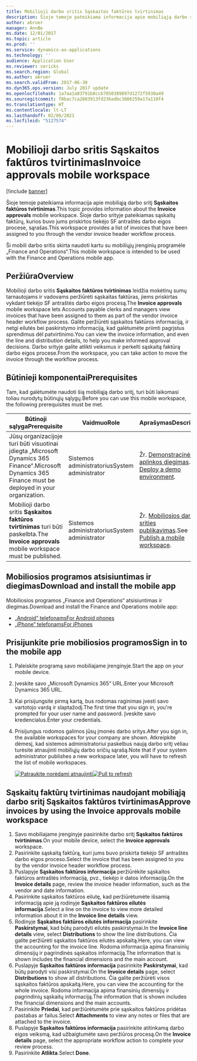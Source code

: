 ```yaml
---
title: Mobilioji darbo sritis Sąskaitos faktūros tvirtinimas
description: Šioje temoje pateikiama informacija apie mobiliąją darbo sritį Sąskaitos faktūros tvirtinimas
author: abruer
manager: AnnBe
ms.date: 12/01/2017
ms.topic: article
ms.prod: ''
ms.service: dynamics-ax-applications
ms.technology: ''
audience: Application User
ms.reviewer: sericks
ms.search.region: Global
ms.author: abruer
ms.search.validFrom: 2017-06-30
ms.dyn365.ops.version: July 2017 update
ms.openlocfilehash: 1a7aa1a03791b8ccb7050389097d1272f5930a49
ms.sourcegitcommit: f8bac7ca2803913fd236adbc3806259a17a110f4
ms.translationtype: HT
ms.contentlocale: lt-LT
ms.lasthandoff: 02/06/2021
ms.locfileid: "5127574"
---
```

# <a name="invoice-approvals-mobile-workspace"></a><span data-ttu-id="4064d-103">Mobilioji darbo sritis Sąskaitos faktūros tvirtinimas</span><span class="sxs-lookup"><span data-stu-id="4064d-103">Invoice approvals mobile workspace</span></span>

[!include [banner](../includes/banner.md)]

<span data-ttu-id="4064d-104">Šioje temoje pateikiama informacija apie mobiliąją darbo sritį **Sąskaitos faktūros tvirtinimas**.</span><span class="sxs-lookup"><span data-stu-id="4064d-104">This topic provides information about the **Invoice approvals** mobile workspace.</span></span> <span data-ttu-id="4064d-105">Šioje darbo srityje pateikiamas sąskaitų faktūrų, kurios buvo jums priskirtos tiekėjo SF antraštės darbo eigos procese, sąrašas.</span><span class="sxs-lookup"><span data-stu-id="4064d-105">This workspace provides a list of invoices that have been assigned to you through the vendor invoice header workflow process.</span></span> 

<span data-ttu-id="4064d-106">Ši mobili darbo sritis skirta naudoti kartu su mobiliųjų įrenginių programėle „Finance and Operations“.</span><span class="sxs-lookup"><span data-stu-id="4064d-106">This mobile workspace is intended to be used with the Finance and Operations mobile app.</span></span>

## <a name="overview"></a><span data-ttu-id="4064d-107">Peržiūra</span><span class="sxs-lookup"><span data-stu-id="4064d-107">Overview</span></span>

<span data-ttu-id="4064d-108">Mobilioji darbo sritis **Sąskaitos faktūros tvirtinimas** leidžia mokėtinų sumų tarnautojams ir vadovams peržiūrėti sąskaitas faktūras, jiems priskirtas vykdant tiekėjo SF antraštės darbo eigos procesą.</span><span class="sxs-lookup"><span data-stu-id="4064d-108">The **Invoice approvals** mobile workspace lets Accounts payable clerks and managers view invoices that have been assigned to them as part of the vendor invoice header workflow process.</span></span> <span data-ttu-id="4064d-109">Galite peržiūrėti sąskaitos faktūros informaciją, ir netgi eilutės bei paskirstymo informaciją, kad galėtumėte priimti pagrįstus sprendimus dėl patvirtinimo.</span><span class="sxs-lookup"><span data-stu-id="4064d-109">You can view the invoice information, and even the line and distribution details, to help you make informed approval decisions.</span></span> <span data-ttu-id="4064d-110">Darbo srityje galite atlikti veiksmus ir perkelti sąskaitą faktūrą darbo eigos procese.</span><span class="sxs-lookup"><span data-stu-id="4064d-110">From the workspace, you can take action to move the invoice through the workflow process.</span></span> 

## <a name="prerequisites"></a><span data-ttu-id="4064d-111">Būtinieji komponentai</span><span class="sxs-lookup"><span data-stu-id="4064d-111">Prerequisites</span></span>

<span data-ttu-id="4064d-112">Tam, kad galėtumėte naudoti šią mobiliąją darbo sritį, turi būti laikomasi toliau nurodytų būtinųjų sąlygų.</span><span class="sxs-lookup"><span data-stu-id="4064d-112">Before you can use this mobile workspace, the following prerequisites must be met.</span></span>

<table>
<thead>
<tr class="header">
<th><span data-ttu-id="4064d-113">Būtinoji sąlyga</span><span class="sxs-lookup"><span data-stu-id="4064d-113">Prerequisite</span></span></th>
<th><span data-ttu-id="4064d-114">Vaidmuo</span><span class="sxs-lookup"><span data-stu-id="4064d-114">Role</span></span></th>
<th><span data-ttu-id="4064d-115">Aprašymas</span><span class="sxs-lookup"><span data-stu-id="4064d-115">Description</span></span></th>
</tr>
</thead>
<tbody>
<tr class="odd">
<td><span data-ttu-id="4064d-116">Jūsų organizacijoje turi būti visuotinai įdiegta „Microsoft Dynamics 365 Finance“.</span><span class="sxs-lookup"><span data-stu-id="4064d-116">Microsoft Dynamics 365 Finance must be deployed in your organization.</span></span></td>
<td><span data-ttu-id="4064d-117">Sistemos administratorius</span><span class="sxs-lookup"><span data-stu-id="4064d-117">System administrator</span></span></td>
<td><span data-ttu-id="4064d-118">Žr. <a href="../deployment/deploy-demo-environment.md">Demonstracinės aplinkos diegimas</a>.</span><span class="sxs-lookup"><span data-stu-id="4064d-118">See <a href="../deployment/deploy-demo-environment.md">Deploy a demo environment</a>.</span></span>
</td>
</tr>
<tr class="even">
<td><span data-ttu-id="4064d-119">Mobilioji darbo sritis <strong>Sąskaitos faktūros tvirtinimas</strong> turi būti paskelbta.</span><span class="sxs-lookup"><span data-stu-id="4064d-119">The <strong>Invoice approvals</strong> mobile workspace must be published.</span></span></td>
<td><span data-ttu-id="4064d-120">Sistemos administratorius</span><span class="sxs-lookup"><span data-stu-id="4064d-120">System administrator</span></span></td>
<td><span data-ttu-id="4064d-121">Žr. <a href="publish-mobile-workspace.md">Mobiliosios darbo srities publikavimas</a>.</span><span class="sxs-lookup"><span data-stu-id="4064d-121">See <a href="publish-mobile-workspace.md">Publish a mobile workspace</a>.</span></span></td>
</tr>
</tbody>
</table>

## <a name="download-and-install-the-mobile-app"></a><span data-ttu-id="4064d-122">Mobiliosios programos atsisiuntimas ir diegimas</span><span class="sxs-lookup"><span data-stu-id="4064d-122">Download and install the mobile app</span></span>

<span data-ttu-id="4064d-123">Mobiliosios programos „Finance and Operations“ atsisiuntimas ir diegimas.</span><span class="sxs-lookup"><span data-stu-id="4064d-123">Download and install the Finance and Operations mobile app:</span></span>

-   [<span data-ttu-id="4064d-124">„Android“ telefonams</span><span class="sxs-lookup"><span data-stu-id="4064d-124">For Android phones</span></span>](https://go.microsoft.com/fwlink/?linkid=850662)
-   [<span data-ttu-id="4064d-125">„iPhone“ telefonams</span><span class="sxs-lookup"><span data-stu-id="4064d-125">For iPhones</span></span>](https://go.microsoft.com/fwlink/?linkid=850663)

## <a name="sign-in-to-the-mobile-app"></a><span data-ttu-id="4064d-126">Prisijunkite prie mobiliosios programos</span><span class="sxs-lookup"><span data-stu-id="4064d-126">Sign in to the mobile app</span></span>

1.  <span data-ttu-id="4064d-127">Paleiskite programą savo mobiliajame įrenginyje.</span><span class="sxs-lookup"><span data-stu-id="4064d-127">Start the app on your mobile device.</span></span>
2.  <span data-ttu-id="4064d-128">Įveskite savo „Microsoft Dynamics 365“ URL.</span><span class="sxs-lookup"><span data-stu-id="4064d-128">Enter your Microsoft Dynamics 365 URL.</span></span>
3.  <span data-ttu-id="4064d-129">Kai prisijungsite pirmą kartą, bus rodomas raginimas įvesti savo vartotojo vardą ir slaptažodį.</span><span class="sxs-lookup"><span data-stu-id="4064d-129">The first time that you sign in, you're prompted for your user name and password.</span></span> <span data-ttu-id="4064d-130">Įveskite savo kredencialus.</span><span class="sxs-lookup"><span data-stu-id="4064d-130">Enter your credentials.</span></span>
4.  <span data-ttu-id="4064d-131">Prisijungus rodomos galimos jūsų įmonės darbo sritys.</span><span class="sxs-lookup"><span data-stu-id="4064d-131">After you sign in, the available workspaces for your company are shown.</span></span> <span data-ttu-id="4064d-132">Atkreipkite dėmesį, kad sistemos administratoriui paskelbus naują darbo sritį vėliau turėsite atnaujinti mobiliųjų darbo sričių sąrašą.</span><span class="sxs-lookup"><span data-stu-id="4064d-132">Note that if your system administrator publishes a new workspace later, you will have to refresh the list of mobile workspaces.</span></span>

    <span data-ttu-id="4064d-133">[![Patraukite norėdami atnaujinti](./media/pull-to-refresh-list-of-workspaces-183x300.png)](./media/pull-to-refresh-list-of-workspaces.png)</span><span class="sxs-lookup"><span data-stu-id="4064d-133">[![Pull to refresh](./media/pull-to-refresh-list-of-workspaces-183x300.png)](./media/pull-to-refresh-list-of-workspaces.png)</span></span>

## <a name="approve-invoices-by-using-the-invoice-approvals-mobile-workspace"></a><span data-ttu-id="4064d-134">Sąskaitų faktūrų tvirtinimas naudojant mobiliąją darbo sritį Sąskaitos faktūros tvirtinimas</span><span class="sxs-lookup"><span data-stu-id="4064d-134">Approve invoices by using the Invoice approvals mobile workspace</span></span>
1.  <span data-ttu-id="4064d-135">Savo mobiliajame įrenginyje pasirinkite darbo sritį **Sąskaitos faktūros tvirtinimas**.</span><span class="sxs-lookup"><span data-stu-id="4064d-135">On your mobile device, select the **Invoice approvals** workspace.</span></span>
2.  <span data-ttu-id="4064d-136">Pasirinkite sąskaitą faktūrą, kuri jums buvo priskirta tiekėjo SF antraštės darbo eigos proceso.</span><span class="sxs-lookup"><span data-stu-id="4064d-136">Select the invoice that has been assigned to you by the vendor invoice header workflow process.</span></span>
3.  <span data-ttu-id="4064d-137">Puslapyje **Sąskaitos faktūros informacija** peržiūrėkite sąskaitos faktūros antraštės informaciją, pvz., tiekėjo ir datos informaciją.</span><span class="sxs-lookup"><span data-stu-id="4064d-137">On the **Invoice details** page, review the invoice header information, such as the vendor and date information.</span></span>
4.  <span data-ttu-id="4064d-138">Pasirinkite sąskaitos faktūros eilutę, kad peržiūrėtumėte išsamią informaciją apie ją rodinyje **Sąskaitos faktūros eilutės informacija**.</span><span class="sxs-lookup"><span data-stu-id="4064d-138">Select a line on the invoice to view more detailed information about it in the **Invoice line details** view.</span></span>
5.  <span data-ttu-id="4064d-139">Rodinyje **Sąskaitos faktūros eilutės informacija** pasirinkite **Paskirstymai**, kad būtų parodyti eilutės paskirstymai.</span><span class="sxs-lookup"><span data-stu-id="4064d-139">In the **Invoice line details** view, select **Distributions** to show the line distributions.</span></span> <span data-ttu-id="4064d-140">Čia galite peržiūrėti sąskaitos faktūros eilutės apskaitą.</span><span class="sxs-lookup"><span data-stu-id="4064d-140">Here, you can view the accounting for the invoice line.</span></span> <span data-ttu-id="4064d-141">Rodoma informacija apima finansinių dimensijų ir pagrindinės sąskaitos informaciją.</span><span class="sxs-lookup"><span data-stu-id="4064d-141">The information that is shown includes the financial dimensions and the main account.</span></span>
6.  <span data-ttu-id="4064d-142">Puslapyje **Sąskaitos faktūros informacija** pasirinkite **Paskirstymai**, kad būtų parodyti visi paskirstymai.</span><span class="sxs-lookup"><span data-stu-id="4064d-142">On the **Invoice details** page, select **Distributions** to show all distributions.</span></span> <span data-ttu-id="4064d-143">Čia galite peržiūrėti visos sąskaitos faktūros apskaitą.</span><span class="sxs-lookup"><span data-stu-id="4064d-143">Here, you can view the accounting for the whole invoice.</span></span> <span data-ttu-id="4064d-144">Rodoma informacija apima finansinių dimensijų ir pagrindinių sąskaitų informaciją.</span><span class="sxs-lookup"><span data-stu-id="4064d-144">The information that is shown includes the financial dimensions and the main accounts.</span></span> 
7.  <span data-ttu-id="4064d-145">Pasirinkite **Priedai**, kad peržiūrėtumėte prie sąskaitos faktūros pridėtas pastabas ar failus.</span><span class="sxs-lookup"><span data-stu-id="4064d-145">Select **Attachments** to view any notes or files that are attached to the invoice.</span></span>
8.  <span data-ttu-id="4064d-146">Puslapyje **Sąskaitos faktūros informacija** pasirinkite atitinkamą darbo eigos veiksmą, kad užbaigtumėte savo peržiūros procesą.</span><span class="sxs-lookup"><span data-stu-id="4064d-146">On the **Invoice details** page, select the appropriate workflow action to complete your review process.</span></span>
9.  <span data-ttu-id="4064d-147">Pasirinkite **Atlikta**.</span><span class="sxs-lookup"><span data-stu-id="4064d-147">Select **Done**.</span></span>
